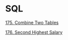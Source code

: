 # SQL

[175. Combine Two Tables](https://github.com/Damon-Salvatore/leetcode/tree/js/SQL/175)

[176. Second Highest Salary](https://github.com/Damon-Salvatore/leetcode/tree/js/SQL/176)
